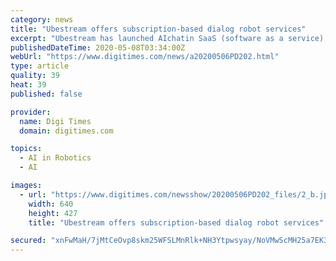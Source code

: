 ```yaml
---
category: news
title: "Ubestream offers subscription-based dialog robot services"
excerpt: "Ubestream has launched AIchatin SaaS (software as a service) cloud computing platform for providing AI-based dialog robot services on a subscription basis."
publishedDateTime: 2020-05-08T03:34:00Z
webUrl: "https://www.digitimes.com/news/a20200506PD202.html"
type: article
quality: 39
heat: 39
published: false

provider:
  name: Digi Times
  domain: digitimes.com

topics:
  - AI in Robotics
  - AI

images:
  - url: "https://www.digitimes.com/newsshow/20200506PD202_files/2_b.jpg"
    width: 640
    height: 427
    title: "Ubestream offers subscription-based dialog robot services"

secured: "xnFwMaH/7jMtCeOvp8skm25WFSLMnRlk+NH3Ytpwsyay/NoVMwScMH25a7EK3q63Dz0qymsSet+jRiVHrInicfiPD+XqWUXf+YjJWcDAynRKm9cpfGSMO6Hb3g2Nbl6ZkYUR0AnJ0F4gfmpDn6Kbfv7Yj7VJj2uXtvID3Yt12x/utJca1RLDqcMYK77IZtrGtdfd6mwrq+4uaRgy56X22rl6OmdcRDhvQ88GJ4cosqv/OFaHdc64kuSpbp5bIqz9WMTqwJjAfTJSjx980mnzvXd89ESde7Of3ZSmDzy1nd8BrUFGdlEsac1kSA4OAse3x5UIb+6JFleVGNdFe0iDXl7kFy6n+Oau+ax+pxpkH+Hw6H9f155GLz/MUjWiS81PpuakaKwk0+gtV9muagWqb/MNzEKAY9dOz0T67UXXNb0F6qBtYY0LKtnc7sus/f7+tmbEP3pjV44qhN6aDfG9x9DHLlqAj+YQTUPv2QfMkNc=;B5UwnezmE/Wzr3zXZgEAxg=="
---
```


